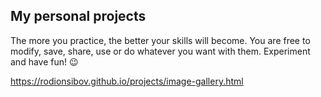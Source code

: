 ## My personal projects 

The more you practice, the better your skills will become. You are free to modify, save, share, use or do whatever you want with them. Experiment and have fun! 😉

https://rodionsibov.github.io/projects/image-gallery.html

